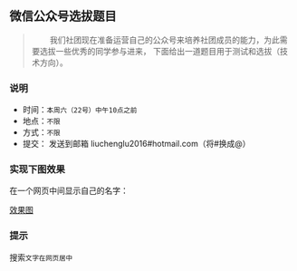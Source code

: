 ## 微信公众号选拔题目
> &nbsp;&nbsp;&nbsp;&nbsp;&nbsp;&nbsp;&nbsp;&nbsp;我们社团现在准备运营自己的公众号来培养社团成员的能力，为此需要选拔一些优秀的同学参与进来，
下面给出一道题目用于测试和选拔（技术方向）。

### 说明
+ 时间：`本周六（22号）中午10点之前`
+ 地点：`不限`
+ 方式：`不限`
+ 提交： 发送到邮箱 liuchenglu2016#hotmail.com（将#换成@）

### 实现下图效果

在一个网页中间显示自己的名字：

[效果图](effect.png)

### 提示
搜索`文字在网页居中`
